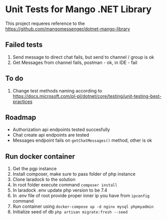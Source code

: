 # Unit Tests for Mango .NET Library

This project requeres reference to the https://github.com/mangomessenger/dotnet-mango-library

## Failed tests

1. Send message to direct chat fails, but send to channel / group is ok
2. Get Messages from channel fails, postman - ok, in IDE - fail

## To do

1. Change test methods naming according to https://docs.microsoft.com/pl-pl/dotnet/core/testing/unit-testing-best-practices

## Roadmap

- Authorization api endpoints tested succesfully
- Chat create api endpoints are tested
- Messages endpoint fails on `getChatMessages()` method, other is ok

## Run docker container

1. Get the pgp instance
2. Install composer, make sure to pass folder of php instance
3. Clone laradock to the solution
4. In root folder execute command `composer install`
5. In laradock .env update php version to be 7.4
6. In .env file of root provide proper inner ip you have from `ipconfig` command
7. Run container using `docker-compose up -d nginx mysql phpmyadmin`
8. Initialize seed of db `php artisan migrate:fresh --seed`



